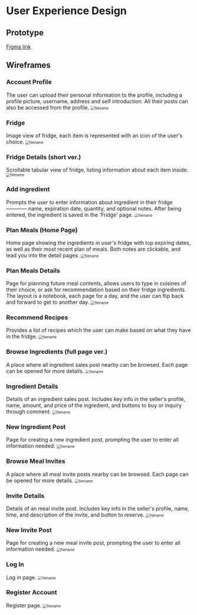 # User Experience Design

## Prototype

[Figma link](https://www.figma.com/proto/LOtlcvLJMnR5EhQvi1QTxq/Agile-Architects-EcoTracker?type=design&node-id=100-429&t=MaryqZRbK8ydlcbA-1&scaling=scale-down&page-id=0%3A1&starting-point-node-id=100%3A429&mode=design)



## Wireframes


### Account Profile
The user can upload their personal information to the profile, including a profile picture, username, address and self introduction. All their posts can also be accessed from the profile.
<img src="./ux-design/wireframes/Account Profile.png" alt="filename" style="zoom:67%;" />


### Fridge
Image view of fridge, each item is represented with an icon of the user's choice.
<img src="./ux-design/wireframes/Fridge.png" alt="filename" style="zoom:67%;" />


### Fridge Details (short ver.)
Scrollable tabular view of fridge, listing information about each item inside.
<img src="./ux-design/wireframes/Fridge Details (short ver.).png" alt="filename" style="zoom:67%;" />


### Add ingredient
Prompts the user to enter information about ingredient in their fridge ———— name, expiration date, quantity, and optional notes. After being entered, the ingredient is saved in the 'Fridge' page.
<img src="./ux-design/wireframes/Add ingredient.png" alt="filename" style="zoom:67%;" />


### Plan Meals (Home Page)
Home page showing the ingredients in user's fridge with top expiring dates, as well as their most recent plan of meals. Both notes are clickable, and lead you into the detail pages.
<img src="./ux-design/wireframes/Plan Meals (Home Page).png" alt="filename" style="zoom:67%;" />


### Plan Meals Details
Page for planning future meal contents, allows users to type in cuisines of their choice, or ask for recommendation based on their fridge ingredients. The layout is a notebook, each page for a day, and the user can flip back and forward to get to another day.
<img src="./ux-design/wireframes/Plan Meals.png" alt="filename" style="zoom:67%;" />


### Recommend Recipes
Provides a list of recipes which the user can make based on what they have in the fridge.
<img src="./ux-design/wireframes/Recommend Recipes.png" alt="filename" style="zoom:67%;" />


### Browse Ingredients (full page ver.)
A place where all ingredient sales post nearby can be browsed. Each page can be opened for more details.
<img src="./ux-design/wireframes/Browse Ingredients (full page ver.).png" alt="filename" style="zoom:67%;" />


### Ingredient Details
Details of an ingredient sales post. Includes key info in the seller's profile, name, amount, and price of the ingredient, and buttons to buy or inquiry through comment.
<img src="./ux-design/wireframes/Ingrediant Details.png" alt="filename" style="zoom:67%;" />


### New Ingredient Post
Page for creating a new ingredient post, prompting the user to enter all information needed.
<img src="./ux-design/wireframes/New Ingredient Post.png" alt="filename" style="zoom:67%;" />


### Browse Meal Invites
A place where all meal invite posts nearby can be browsed. Each page can be opened for more details.
<img src="./ux-design/wireframes/Browse Meal Invites (short ver.).png" alt="filename" style="zoom:67%;" />


### Invite Details
Details of an meal invite post. Includes key info in the seller's profile, name, time, and description of the invite, and button to reserve.
<img src="./ux-design/wireframes/Invite Details.png" alt="filename" style="zoom:67%;" />


### New Invite Post
Page for creating a new meal invite post, prompting the user to enter all information needed.
<img src="./ux-design/wireframes/New Invite.png" alt="filename" style="zoom:67%;" />


### Log In
Log in page.
<img src="./ux-design/wireframes/Log In.png" alt="filename" style="zoom:67%;" />


### Register Account
Register page.
<img src="./ux-design/wireframes/Register Account.png" alt="filename" style="zoom:67%;" />

